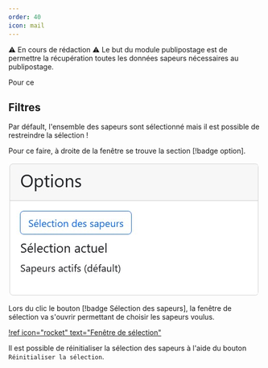 ```yaml
---
order: 40
icon: mail
---
```


:warning: En cours de rédaction :warning:
Le but du module publipostage est de permettre la récupération toutes les données sapeurs nécessaires au publipostage.

Pour ce 

## Filtres

Par défault, l'ensemble des sapeurs sont sélectionné mais il est possible de restreindre la sélection !

Pour ce faire, à droite de la fenêtre se trouve la section [!badge option].

![Options pour publipostage](../images/publipostage-options.jpg)

Lors du clic le bouton [!badge Sélection des sapeurs], la fenêtre de sélection va s'ouvrir permettant de choisir les sapeurs voulus.

[!ref icon="rocket" text="Fenêtre de sélection"](../outils/fenetre-selection.md)

Il est possible de réinitialiser la sélection des sapeurs à l'aide du bouton `Réinitialiser la sélection`.
